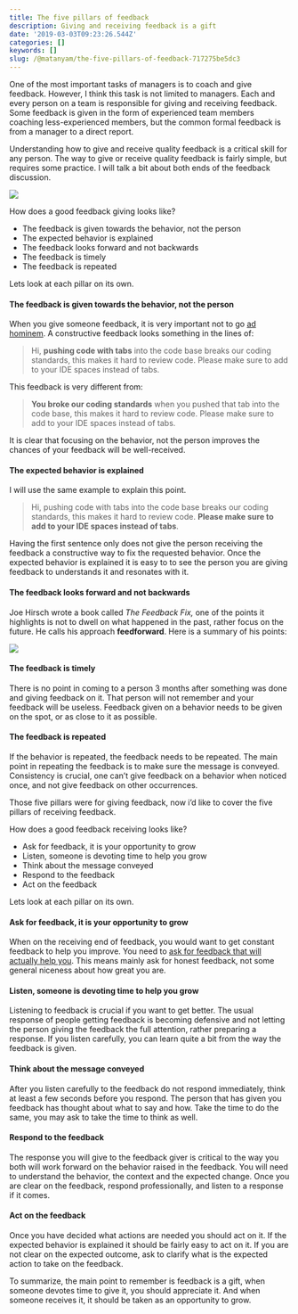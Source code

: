 ```yaml
---
title: The five pillars of feedback
description: Giving and receiving feedback is a gift
date: '2019-03-03T09:23:26.544Z'
categories: []
keywords: []
slug: /@matanyam/the-five-pillars-of-feedback-717275be5dc3
---
```


One of the most important tasks of managers is to coach and give feedback. However, I think this task is not limited to managers. Each and every person on a team is responsible for giving and receiving feedback. Some feedback is given in the form of experienced team members coaching less-experienced members, but the common formal feedback is from a manager to a direct report.

Understanding how to give and receive quality feedback is a critical skill for any person. The way to give or receive quality feedback is fairly simple, but requires some practice. I will talk a bit about both ends of the feedback discussion.

![](img/1__S70oYBEBy5n8OolYfyLXHA.png)

How does a good feedback giving looks like?

*   The feedback is given towards the behavior, not the person
*   The expected behavior is explained
*   The feedback looks forward and not backwards
*   The feedback is timely
*   The feedback is repeated

Lets look at each pillar on its own.

#### The feedback is given towards the behavior, not the person

When you give someone feedback, it is very important not to go [ad hominem](https://en.wikipedia.org/wiki/Ad_hominem). A constructive feedback looks something in the lines of:

> Hi, **pushing code with tabs** into the code base breaks our coding standards, this makes it hard to review code. Please make sure to add to your IDE spaces instead of tabs.

This feedback is very different from:

> **You broke our coding standards** when you pushed that tab into the code base, this makes it hard to review code. Please make sure to add to your IDE spaces instead of tabs.

It is clear that focusing on the behavior, not the person improves the chances of your feedback will be well-received.

#### The expected behavior is explained

I will use the same example to explain this point.

> Hi, pushing code with tabs into the code base breaks our coding standards, this makes it hard to review code. **Please make sure to add to your IDE spaces instead of tabs**.

Having the first sentence only does not give the person receiving the feedback a constructive way to fix the requested behavior. Once the expected behavior is explained it is easy to to see the person you are giving feedback to understands it and resonates with it.

#### The feedback looks forward and not backwards

Joe Hirsch wrote a book called _The Feedback Fix,_ one of the points it highlights is not to dwell on what happened in the past, rather focus on the future. He calls his approach **feedforward**. Here is a summary of his points:

![](img/1__tYUtz3QnlVguBu5RJdveCA.png)

#### The feedback is timely

There is no point in coming to a person 3 months after something was done and giving feedback on it. That person will not remember and your feedback will be useless. Feedback given on a behavior needs to be given on the spot, or as close to it as possible.

#### The feedback is repeated

If the behavior is repeated, the feedback needs to be repeated. The main point in repeating the feedback is to make sure the message is conveyed. Consistency is crucial, one can’t give feedback on a behavior when noticed once, and not give feedback on other occurrences.

Those five pillars were for giving feedback, now i’d like to cover the five pillars of receiving feedback.

How does a good feedback receiving looks like?

*   Ask for feedback, it is your opportunity to grow
*   Listen, someone is devoting time to help you grow
*   Think about the message conveyed
*   Respond to the feedback
*   Act on the feedback

Lets look at each pillar on its own.

#### Ask for feedback, it is your opportunity to grow

When on the receiving end of feedback, you would want to get constant feedback to help you improve. You need to [ask for feedback that will actually help you](https://hbr.org/2014/12/how-to-ask-for-feedback-that-will-actually-help-you). This means mainly ask for honest feedback, not some general niceness about how great you are.

#### Listen, someone is devoting time to help you grow

Listening to feedback is crucial if you want to get better. The usual response of people getting feedback is becoming defensive and not letting the person giving the feedback the full attention, rather preparing a response. If you listen carefully, you can learn quite a bit from the way the feedback is given.

#### Think about the message conveyed

After you listen carefully to the feedback do not respond immediately, think at least a few seconds before you respond. The person that has given you feedback has thought about what to say and how. Take the time to do the same, you may ask to take the time to think as well.

#### Respond to the feedback

The response you will give to the feedback giver is critical to the way you both will work forward on the behavior raised in the feedback. You will need to understand the behavior, the context and the expected change. Once you are clear on the feedback, respond professionally, and listen to a response if it comes.

#### Act on the feedback

Once you have decided what actions are needed you should act on it. If the expected behavior is explained it should be fairly easy to act on it. If you are not clear on the expected outcome, ask to clarify what is the expected action to take on the feedback.

To summarize, the main point to remember is feedback is a gift, when someone devotes time to give it, you should appreciate it. And when someone receives it, it should be taken as an opportunity to grow.